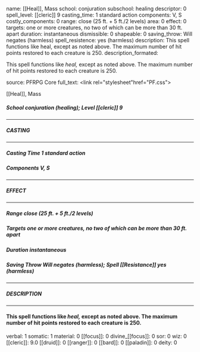 name: [[Heal]], Mass
school: conjuration
subschool: healing
descriptor: 0
spell_level: [[cleric]] 9
casting_time: 1 standard action
components: V, S
costly_components: 0
range: close (25 ft. + 5 ft./2 levels)
area: 0
effect: 0
targets: one or more creatures, no two of which can be more than 30 ft. apart
duration: instantaneous
dismissible: 0
shapeable: 0
saving_throw: Will negates (harmless)
spell_resistence: yes (harmless)
description: This spell functions like heal, except as noted above. The maximum number of hit points restored to each creature is 250.
description_formated: <p>This spell functions like <i>heal,</i> except as noted above. The maximum number of hit points restored to each creature is 250.</p>
source: PFRPG Core
full_text: <link rel="stylesheet"href="PF.css"><div class="heading"><p class="alignleft">[[Heal]], Mass</p><div style="clear: both;"></div></div><div><h5><b>School </b>conjuration (healing); <b>Level </b>[[cleric]] 9</h5></div><hr/><div><h5><b>CASTING</b></h5></div><hr/><div><h5><b>Casting Time </b>1 standard action</h5><h5><b>Components </b>V, S</h5></div><hr/><div><h5><b>EFFECT</b></h5></div><hr/><div><h5><b>Range </b>close (25 ft. + 5 ft./2 levels)</h5><h5><b>Targets </b>one or more creatures, no two of which can be more than 30 ft. apart</h5><h5><b>Duration </b>instantaneous</h5><h5><b>Saving Throw </b>Will negates (harmless); <b>Spell [[Resistance]] </b>yes (harmless)</h5></div><hr/><div><h5><b>DESCRIPTION</b></h5></div><hr/><div><h4><p>This spell functions like <i>heal,</i> except as noted above. The maximum number of hit points restored to each creature is 250.</p></h4></div>
verbal: 1
somatic: 1
material: 0
[[focus]]: 0
divine_[[focus]]: 0
sor: 0
wiz: 0
[[cleric]]: 9.0
[[druid]]: 0
[[ranger]]: 0
[[bard]]: 0
[[paladin]]: 0
deity: 0
